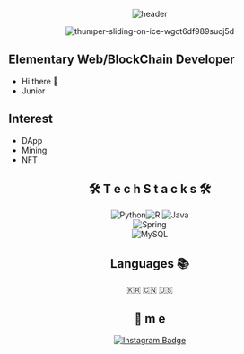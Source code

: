 <div align=center>

![header](https://capsule-render.vercel.app/api?type=soft&color=auto&height=150&section=header&text=onehowon&fontSize=70&animation=twinkling)
  
![thumper-sliding-on-ice-wgct6df989sucj5d](https://user-images.githubusercontent.com/81984723/186635385-3a2968f1-f464-432f-8ea9-994d32db3e6f.gif)

  
<div align=left>

## Elementary Web/BlockChain Developer
* Hi there 👋
* Junior
 
## Interest
* DApp
* Mining
* NFT

<div align=center>
 
## 🛠 T e c h S t a c k s 🛠
  
<img alt="Python" src ="https://img.shields.io/badge/Python-3776AB.svg?&style=for-the-badge&logo=Python&logoColor=white"/><img alt="R" src ="https://img.shields.io/badge/R-3776AB.svg?&style=for-the-badge&logo=R&logoColor=blue"/>  <img alt="Java" src ="https://img.shields.io/badge/Java-007396.svg?&style=for-the-badge&logo=OpenJDK&logoColor=white"/> <br/> <img alt="Spring" src ="https://img.shields.io/badge/Spring-6DB33F.svg?&style=for-the-badge&logo=Spring&logoColor=white"/><br/> <img alt="MySQL" src ="https://img.shields.io/badge/MySQL-4479A1.svg?&style=for-the-badge&logo=MySQL&logoColor=white"/> 

## Languages 📚

<p align="center"> 🇰🇷 🇨🇳 🇺🇸 </p>

## 💫 m e
 
[![Instagram Badge](https://img.shields.io/badge/instagram-FC60A8?style=flat-square&logo=instagram&logoColor=white&link=https://www.instagram.com/one_ho_won/?hl=ko)](https://www.instagram.com/one_ho_won/?hl=ko)
